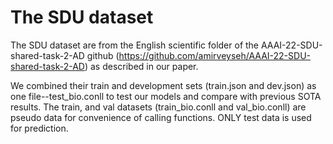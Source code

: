 # The SDU dataset

The SDU dataset are from the English scientific folder of the AAAI-22-SDU-shared-task-2-AD github (https://github.com/amirveyseh/AAAI-22-SDU-shared-task-2-AD) as described in our paper.

We combined their train and development sets (train.json and dev.json) as one file--test_bio.conll to test our models and compare with previous SOTA results. The train, and val datasets (train_bio.conll and val_bio.conll) are pseudo data for convenience of calling functions. ONLY test data is used for prediction.

